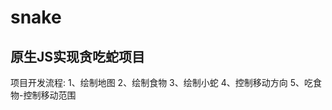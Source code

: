 # snake
原生JS实现贪吃蛇项目
----------------------------------------
项目开发流程:
1、绘制地图
2、绘制食物
3、绘制小蛇
4、控制移动方向
5、吃食物-控制移动范围
